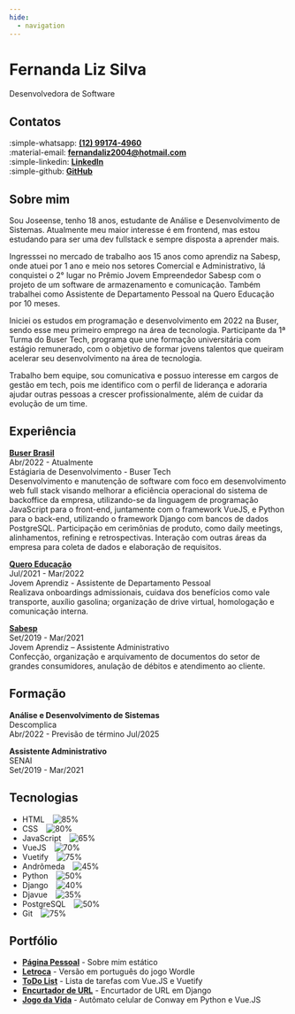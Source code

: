 ```yaml
---
hide:
  - navigation
---
```

# Fernanda Liz Silva
Desenvolvedora de Software
## Contatos
:simple-whatsapp: **[(12) 99174-4960](https://wa.me/5512991744960)** <br>
:material-email: [**fernandaliz2004@hotmail.com**](mailto:fernandaliz2004@hotmail.com) <br>
:simple-linkedin: **[LinkedIn](https://www.linkedin.com/in/fernanda-liz-silva/)** <br>
:simple-github: **[GitHub](https://github.com/fernandalizs)**

## Sobre mim
Sou Joseense, tenho 18 anos, estudante de Análise e Desenvolvimento de Sistemas.
Atualmente meu maior interesse é em frontend, mas estou estudando para ser uma dev fullstack e sempre disposta a aprender mais. 

Ingresssei no mercado de trabalho aos 15 anos como aprendiz na Sabesp, onde atuei  por 1 ano e meio nos setores Comercial e Administrativo, lá conquistei o 2° lugar no Prêmio Jovem Empreendedor Sabesp com o projeto de um software de armazenamento e comunicação. Também trabalhei como Assistente de Departamento Pessoal na Quero Educação por 10 meses.

Iniciei os estudos em programação e desenvolvimento em 2022 na Buser, sendo esse meu primeiro emprego na área de tecnologia. Participante da 1ª Turma do Buser Tech, programa que une formação universitária com estágio remunerado, com o objetivo de formar jovens talentos que queiram acelerar seu desenvolvimento na área de tecnologia.

Trabalho bem equipe, sou comunicativa e possuo interesse em cargos de gestão em tech, pois me identifico com o perfil de liderança e adoraria ajudar outras pessoas a crescer profissionalmente, além de cuidar da evolução de um time.

## Experiência
**[Buser Brasil](https://www.buser.com.br/)** <br>
Abr/2022 - Atualmente <br>
Estágiaria de Desenvolvimento -  Buser Tech<br>
Desenvolvimento e manutenção de software com foco em desenvolvimento web full stack visando melhorar a eficiência operacional do sistema de backoffice da empresa, utilizando-se da linguagem de programação JavaScript para o front-end, juntamente com o framework VueJS, e Python para o back-end, utilizando o framework Django com bancos de dados PostgreSQL.
Participação em cerimônias de produto, como daily meetings, alinhamentos, refining e retrospectivas. Interação com outras áreas da empresa para coleta de dados e elaboração de requisitos.

**[Quero Educação](https://sobre.quero.com/)** <br>
Jul/2021 - Mar/2022 <br>
Jovem Aprendiz - Assistente de Departamento Pessoal <br>
Realizava onboardings admissionais, cuidava dos benefícios como vale transporte, auxílio gasolina; organização de drive virtual, homologação e comunicação interna.

**[Sabesp](https://site.sabesp.com.br/site/Default.aspx)** <br>
Set/2019 - Mar/2021 <br>
Jovem Aprendiz – Assistente Administrativo <br>
Confecção, organização e arquivamento de documentos do setor de grandes consumidores, anulação de débitos e atendimento ao cliente.

## Formação
**Análise e Desenvolvimento de Sistemas** <br>
Descomplica <br>
Abr/2022 - Previsão de término Jul/2025

**Assistente Administrativo** <br>
SENAI <br>
Set/2019 - Mar/2021 <br>

## Tecnologias
- HTML &ensp; ![85%](https://progress-bar.dev/85)
- CSS &ensp; ![80%](https://progress-bar.dev/80)
- JavaScript &ensp; ![65%](https://progress-bar.dev/65)
- VueJS &ensp; ![70%](https://progress-bar.dev/70)
- Vuetify &ensp; ![75%](https://progress-bar.dev/75)
- Andrômeda &ensp; ![45%](https://progress-bar.dev/45)
- Python &ensp; ![50%](https://progress-bar.dev/50)
- Django &ensp; ![40%](https://progress-bar.dev/40)
- Djavue  &ensp; ![35%](https://progress-bar.dev/35)
- PostgreSQL  &ensp; ![50%](https://progress-bar.dev/50)
- Git  &ensp; ![75%](https://progress-bar.dev/75)

## Portfólio 
- **[Página Pessoal](https://fernandalizs.github.io/Desafio-Final/)** - Sobre mim estático
- **[Letroca](https://fernandalizs.github.io/Letroca/)** - Versão em português do jogo Wordle
- **[ToDo List](https://github.com/fernandalizs/ToDoComponents)** - Lista de tarefas com Vue.JS e Vuetify
- **[Encurtador de URL](https://github.com/felipesoaresfl/django-encurtador-URL)** - Encurtador de URL em Django
- **[Jogo da Vida](https://github.com/fernandalizs/gameoflife)** - Autômato celular de Conway em Python e Vue.JS
